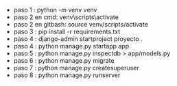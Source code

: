<ul>
    <li>paso 1 : python -m venv venv</li>
    <li>paso 2 en cmd: venv\scripts\activate</li>
    <li>paso 2 en gitbash: source venv/scripts/activate</li>
    <li>paso 3 : pip install -r requirements.txt</li>
    <li>paso 4 : django-admin startproject proyecto . </li>
    <li>paso 4 : python manage.py startapp app </li>
    <li>paso 5 : python manage.py inspectdb > app/models.py</li>
    <li>paso 6 : python manage.py migrate</li>
    <li>paso 7 : python manage.py createsuperuser</li>
    <li>paso 8 : python manage.py runserver</li>
</ul>
